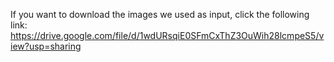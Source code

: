If you want to download the images we used as input, click the following link:
https://drive.google.com/file/d/1wdURsqiE0SFmCxThZ3OuWih28lcmpeS5/view?usp=sharing
